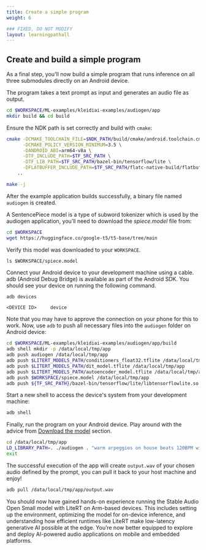 ```yaml
---
title: Create a simple program
weight: 6

### FIXED, DO NOT MODIFY
layout: learningpathall
---
```


## Create and build a simple program

As a final step, you'll now build a simple program that runs inference on all three submodules directly on an Android device.

The program takes a text prompt as input and generates an audio file as output.

```bash
cd $WORKSPACE/ML-examples/kleidiai-examples/audiogen/app
mkdir build && cd build
```

Ensure the NDK path is set correctly and build with `cmake`:

```bash
cmake -DCMAKE_TOOLCHAIN_FILE=$NDK_PATH/build/cmake/android.toolchain.cmake \
      -DCMAKE_POLICY_VERSION_MINIMUM=3.5 \
      -DANDROID_ABI=arm64-v8a \
      -DTF_INCLUDE_PATH=$TF_SRC_PATH \
      -DTF_LIB_PATH=$TF_SRC_PATH/bazel-bin/tensorflow/lite \
      -DFLATBUFFER_INCLUDE_PATH=$TF_SRC_PATH/flatc-native-build/flatbuffers/include \
    ..

make -j
```
After the example application builds successfully, a binary file named `audiogen` is created.

A SentencePiece model is a type of subword tokenizer which is used by the audiogen application, you’ll need to download the *spiece.model* file from:

```bash
cd $WORKSPACE
wget https://huggingface.co/google-t5/t5-base/tree/main
```

Verify this model was downloaded to your `WORKSPACE`.

```text
ls $WORKSPACE/spiece.model
```

Connect your Android device to your development machine using a cable. adb (Android Debug Bridge) is available as part of the Android SDK. You should see your device on running the following command.

```bash
adb devices
```

```output
<DEVICE ID>     device
```

Note that you may have to approve the connection on your phone for this to work. Now, use `adb` to push all necessary files into the `audiogen` folder on Android device:

```bash
cd $WORKSPACE/ML-examples/kleidiai-examples/audiogen/app/build
adb shell mkdir -p /data/local/tmp/app
adb push audiogen /data/local/tmp/app
adb push $LITERT_MODELS_PATH/conditioners_float32.tflite /data/local/tmp/app
adb push $LITERT_MODELS_PATH/dit_model.tflite /data/local/tmp/app
adb push $LITERT_MODELS_PATH/autoencoder_model.tflite /data/local/tmp/app
adb push $WORKSPACE/spiece.model /data/local/tmp/app
adb push ${TF_SRC_PATH}/bazel-bin/tensorflow/lite/libtensorflowlite.so /data/local/tmp/app
```

Start a new shell to access the device's system from your development machine:

```bash
adb shell
```

Finally, run the program on your Android device. Play around with the advice from [Download the model](../2-testing-model) section.

```bash
cd /data/local/tmp/app
LD_LIBRARY_PATH=. ./audiogen . "warm arpeggios on house beats 120BPM with drums effect" 4
exit
```

The successful execution of the app will create `output.wav` of your chosen audio defined by the prompt, you can pull it back to your host machine and enjoy!

```bash
adb pull /data/local/tmp/app/output.wav
```

You should now have gained hands-on experience running the Stable Audio Open Small model with LiteRT on Arm-based devices. This includes setting up the environment, optimizing the model for on-device inference, and understanding how efficient runtimes like LiteRT make low-latency generative AI possible at the edge. You’re now better equipped to explore and deploy AI-powered audio applications on mobile and embedded platforms.